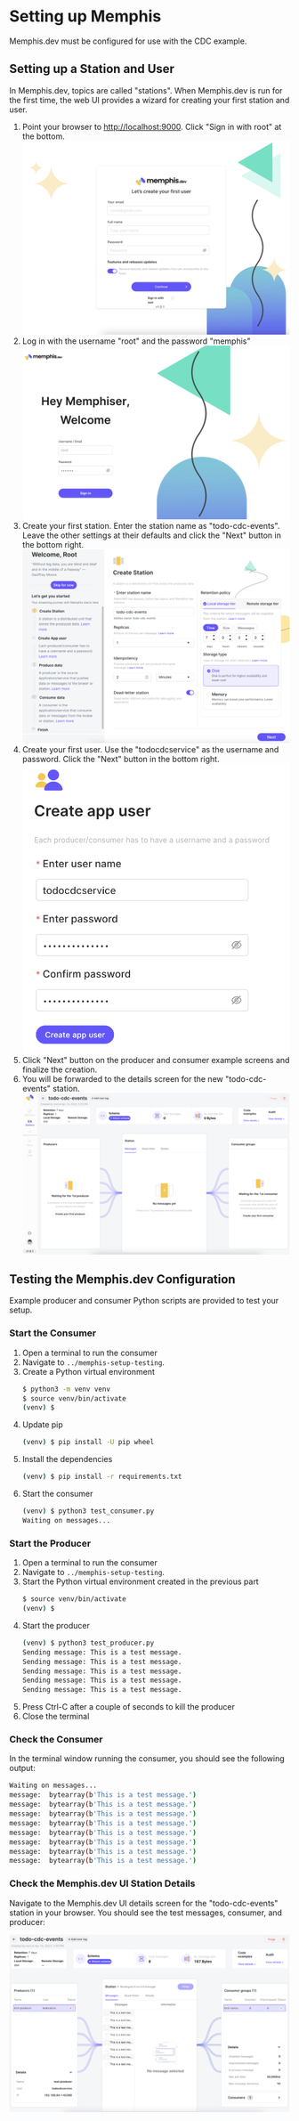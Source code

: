 # Setting up Memphis
Memphis.dev must be configured for use with the CDC example.

## Setting up a Station and User
In Memphis.dev, topics are called "stations".  When Memphis.dev is run for the first time, the web UI provides a wizard for creating your first station and user.

1. Point your browser to [http://localhost:9000](http://localhost:9000/).  Click "Sign in with root" at the bottom.
   ![Memphis.dev UI start page](memphis_ui_first_page.png)
1. Log in with the username "root" and the password "memphis"
   ![Memphis.dev UI root login](memphis_ui_login_root.png)
1. Create your first station.  Enter the station name as "todo-cdc-events".  Leave the other settings at their defaults and click the "Next" button in the bottom right.
   ![Memphis.dev UI wizard create station page](memphis_ui_create_station.png)
1. Create your first user.  Use the "todocdcservice" as the username and password.  Click the "Next" button in the bottom right.
   ![Memphis.dev UI wizard create user page](memphis_ui_create_user.png)
1. Click "Next" button on the producer and consumer example screens and finalize the creation.
1. You will be forwarded to the details screen for the new "todo-cdc-events" station.
   ![Memphis.dev UI station overview page](memphis_ui_station_details.png)

## Testing the Memphis.dev Configuration
Example producer and consumer Python scripts are provided to test your setup.

### Start the Consumer
1. Open a terminal to run the consumer
1. Navigate to `../memphis-setup-testing`.
1. Create a Python virtual environment
   ```bash
   $ python3 -m venv venv
   $ source venv/bin/activate
   (venv) $
   ```
1. Update pip
   ```bash
   (venv) $ pip install -U pip wheel
   ```
1. Install the dependencies
   ```bash
   (venv) $ pip install -r requirements.txt
   ```
1. Start the consumer
   ```bash
   (venv) $ python3 test_consumer.py
   Waiting on messages...
   
   ```

### Start the Producer
1. Open a terminal to run the consumer
1. Navigate to `../memphis-setup-testing`.
1. Start the Python virtual environment created in the previous part
   ```bash
   $ source venv/bin/activate
   (venv) $
   ```
1. Start the producer
   ```bash
   (venv) $ python3 test_producer.py
   Sending message: This is a test message.
   Sending message: This is a test message.
   Sending message: This is a test message.
   Sending message: This is a test message.
   Sending message: This is a test message.   
   ```
1. Press Ctrl-C after a couple of seconds to kill the producer
1. Close the terminal

### Check the Consumer
In the terminal window running the consumer, you should see the following output:

```bash
Waiting on messages...
message:  bytearray(b'This is a test message.')
message:  bytearray(b'This is a test message.')
message:  bytearray(b'This is a test message.')
message:  bytearray(b'This is a test message.')
message:  bytearray(b'This is a test message.')
message:  bytearray(b'This is a test message.')
message:  bytearray(b'This is a test message.')
message:  bytearray(b'This is a test message.')

```

### Check the Memphis.dev UI Station Details
Navigate to the Memphis.dev UI details screen for the "todo-cdc-events" station in your browser.  You should see the test messages, consumer, and producer:

![Memphis.dev UI station details screen with example messages](memphis_ui_station_with_test_messages.png)
